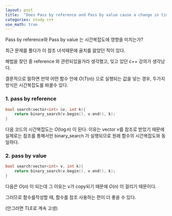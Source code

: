 ```yaml
---
layout: post
title:  "Does Pass by reference and Pass by value cause a change in time complexity in c++ ?"
categories: study c++
use_math: true
---
```


Pass by reference와 Pass by value 는 시간복잡도에 영향을 미치는가?

최근 문제를 풀다가 이 참조 녀석때문에 골치를 앓았던 적이 있다.

해법을 찾던 중 reference 와 관련되있을거라 생각했고, 잊고 있던 c++ 강의가 생각났다.

결론적으로 말하면 만약 어떤 함수 안에 $O(T(n))$ 으로 실행되는 값을 넣는 경우, 두가지 방식은 시간복잡도를 바꿀수 있다.

### 1. pass by reference

```cpp
bool search(vector<int> &v, int k){
	return binary_search(v.begin(), v.end(), k);
}
```

다음 코드의 시간복잡도는 $O(\log n)$ 이 된다. 이유는 vector v를 참조로 받았기 때문에 실제로는 참조를 통해서만 binary_search 가 실행되므로 원래 함수의 시간복잡도와 동일하다.


### 2. pass by value

```cpp
bool search(vector<int> v, int k){
	return binary_search(v.begin(), v.end(), k);
}
```

다음은 $O(n)$ 이 되는데 그 이유는 v가 copy되기 때문에 $O(n)$ 이 걸리기 때문이다.


그러므로 함수를작성할 때, 함수를 참조 사용하는 편이 더 좋을 수 있다.

(안그러면 TLE로 계속 고생)